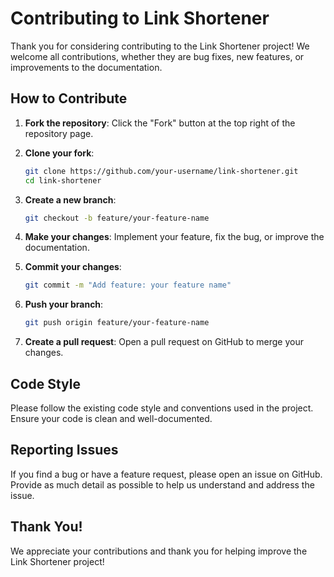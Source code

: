 # Contributing to Link Shortener

Thank you for considering contributing to the Link Shortener project! We welcome all contributions, whether they are bug fixes, new features, or improvements to the documentation.

## How to Contribute

1. **Fork the repository**: Click the "Fork" button at the top right of the repository page.

2. **Clone your fork**:

   ```bash
   git clone https://github.com/your-username/link-shortener.git
   cd link-shortener
   ```

3. **Create a new branch**:

   ```bash
   git checkout -b feature/your-feature-name
   ```

4. **Make your changes**: Implement your feature, fix the bug, or improve the documentation.

5. **Commit your changes**:

   ```bash
   git commit -m "Add feature: your feature name"
   ```

6. **Push your branch**:

   ```bash
   git push origin feature/your-feature-name
   ```

7. **Create a pull request**: Open a pull request on GitHub to merge your changes.

## Code Style

Please follow the existing code style and conventions used in the project. Ensure your code is clean and well-documented.

## Reporting Issues

If you find a bug or have a feature request, please open an issue on GitHub. Provide as much detail as possible to help us understand and address the issue.

## Thank You!

We appreciate your contributions and thank you for helping improve the Link Shortener project!
